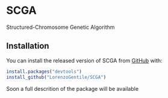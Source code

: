 
<!-- README.md is generated from README.Rmd. Please edit that file -->
SCGA
====

<!-- badges: start -->
<!-- badges: end -->
Structured-Chromosome Genetic Algorithm

Installation
------------

You can install the released version of SCGA from [GitHub](https://github.com/) with:

``` r
install.packages("devtools")
install_github("LorenzoGentile/SCGA")
```

Soon a full descrition of the package will be available <!-- ## Example -->

<!-- This is a basic example which shows you how to solve a common problem: -->
<!-- ```{r example} -->
<!-- library(SCGA) -->
<!-- ## basic example code -->
<!-- ``` -->
<!-- What is special about using `README.Rmd` instead of just `README.md`? You can include R chunks like so: -->
<!-- ```{r cars} -->
<!-- summary(cars) -->
<!-- ``` -->
<!-- You'll still need to render `README.Rmd` regularly, to keep `README.md` up-to-date. -->
<!-- You can also embed plots, for example: -->
<!-- ```{r pressure, echo = FALSE} -->
<!-- plot(pressure) -->
<!-- ``` -->
<!-- In that case, don't forget to commit and push the resulting figure files, so they display on GitHub! -->
